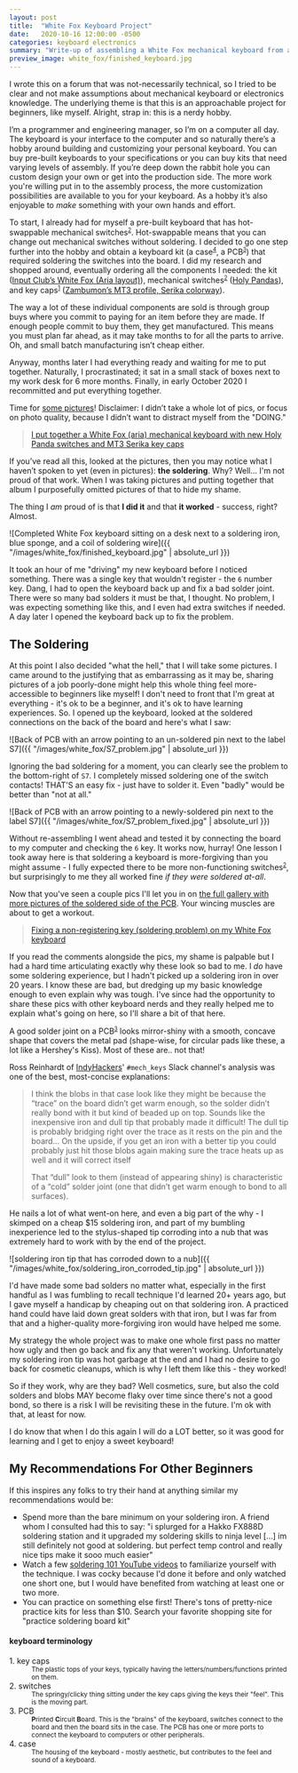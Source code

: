 ```yaml
---
layout: post
title:  "White Fox Keyboard Project"
date:   2020-10-16 12:00:00 -0500
categories: keyboard electronics
summary: "Write-up of assembling a White Fox mechanical keyboard from a beginner's perspective"
preview_image: white_fox/finished_keyboard.jpg
---
```


I wrote this on a forum that was not-necessarily technical, so I tried to be clear and not make assumptions about mechanical keyboard or electronics knowledge. The underlying theme is that this is an approachable project for beginners, like myself. Alright, strap in: this is a nerdy hobby.

I’m a programmer and engineering manager, so I’m on a computer all day. The keyboard is your interface to the computer and so naturally there’s a hobby around building and customizing your personal keyboard. You can buy pre-built keyboards to your specifications or you can buy kits that need varying levels of assembly. If you’re deep down the rabbit hole you can custom design your own or get into the production side. The more work you're willing put in to the assembly process, the more customization possibilities are available to you for your keyboard. As a hobby it’s also enjoyable to *make* something with your own hands and effort.

To start, I already had for myself a pre-built keyboard that has hot-swappable mechanical switches<sup><small>[2](#keyboard-terminology)</small></sup>. Hot-swappable means that you can change out mechanical switches without soldering. I decided to go one step further into the hobby and obtain a keyboard kit (a case<sup><small>[4](#keyboard-terminology)</small></sup>, a PCB<sup><small>[3](#keyboard-terminology)</small></sup>) that required soldering the switches into the board.  I did my research and shopped around, eventually ordering all the components I needed: the kit ([Input Club’s White Fox (Aria layout)](https://input.club/whitefox/)), mechanical switches<sup><small>[2](#keyboard-terminology)</small></sup> ([Holy Pandas](https://drop.com/buy/drop-invyr-holy-panda-mechanical-switches?utm_source=linkshare&referer=YUZ2PB)), and key caps<sup><small>[1](#keyboard-terminology)</small></sup>  ([Zambumon’s MT3 profile, Serika colorway](https://drop.com/buy/drop-zambumon-mt3-serika-custom-keycap-set?utm_source=linkshare&referer=YUZ2PB)).

The way a lot of these individual components are sold is through group buys where you commit to paying for an item before they are made. If enough people commit to buy them, they get manufactured. This means you must plan far ahead, as it may take months to for all the parts to arrive. Oh, and small batch manufacturing isn’t cheap either.

Anyway, months later I had everything ready and waiting for me to put together. Naturally, I procrastinated; it sat in a small stack of boxes next to my work desk for 6 more months. Finally, in early October 2020 I recommitted and put everything together.

Time for [some pictures](https://imgur.com/gallery/RvUlily)! Disclaimer: I didn’t take a whole lot of pics, or focus on photo quality, because I didn’t want to distract myself from the "DOING."

<blockquote class="imgur-embed-pub" lang="en" data-id="a/RvUlily"><a href="//imgur.com/a/RvUlily">I put together a White Fox (aria) mechanical keyboard with new Holy Panda switches and MT3 Serika key caps</a></blockquote><script async src="//s.imgur.com/min/embed.js" charset="utf-8"></script>

If you’ve read all this, looked at the pictures, then you may notice what I haven’t spoken to yet (even in pictures): **the soldering**. Why? Well… I'm not proud of that work. When I was taking pictures and putting together that album I purposefully omitted pictures of that to hide my shame.

The thing I *am* proud of is that **I did it** and that **it worked** - success, right? Almost.

![Completed White Fox keyboard sitting on a desk next to a soldering iron, blue sponge, and a coil of soldering wire]({{ "/images/white_fox/finished_keyboard.jpg" | absolute_url }})

It took an hour of me "driving" my new keyboard before I noticed something. There was a single key that wouldn't register - the `6` number key. Dang, I had to open the keyboard back up and fix a bad solder joint. There were so many bad solders it must be that, I thought. No problem, I was expecting something like this, and I even had extra switches if needed. A day later I opened the keyboard back up to fix the problem.

## The Soldering

At this point I also decided "what the hell," that I will take some pictures. I came around to the justifying that as embarrassing as it may be, sharing pictures of a job poorly-done might help this whole thing feel more-accessible to beginners like myself! I don't need to front that I'm great at everything - it's ok to be a beginner, and it's ok to have learning experiences. So. I opened up the keyboard, looked at the soldered connections on the back of the board and here's what I saw:

![Back of PCB with an arrow pointing to an un-soldered pin next to the label S7]({{ "/images/white_fox/S7_problem.jpg" | absolute_url }})

Ignoring the bad soldering for a moment, you can clearly see the problem to the bottom-right of `S7`. I completely missed soldering one of the switch contacts! THAT'S an easy fix - just have to solder it. Even "badly" would be better than "not at all."

![Back of PCB with an arrow pointing to a newly-soldered pin next to the label S7]({{ "/images/white_fox/S7_problem_fixed.jpg" | absolute_url }})

Without re-assembling I went ahead and tested it by connecting the board to my computer and checking the `6` key. It works now, hurray! One lesson I took away here is that soldering a keyboard is more-forgiving than you might assume - I fully expected there to be more non-functioning switches<sup><small>[2](#keyboard-terminology)</small></sup>, but surprisingly to me they all worked fine *if they were soldered at-all*.

Now that you've seen a couple pics I'll let you in on [the full gallery with more pictures of the soldered side of the PCB](https://imgur.com/gallery/02Jii3Q). Your wincing muscles are about to get a workout.

<blockquote class="imgur-embed-pub" lang="en" data-id="a/02Jii3Q"><a href="//imgur.com/a/02Jii3Q">Fixing a non-registering key (soldering problem) on my White Fox keyboard</a></blockquote><script async src="//s.imgur.com/min/embed.js" charset="utf-8"></script>

If you read the comments alongside the pics, my shame is palpable but I had a hard time articulating exactly why these look so bad to me. I *do* have some soldering experience, but I hadn't picked up a soldering iron in over 20 years. I know these are bad, but dredging up my basic knowledge enough to even explain why was tough. I've since had the opportunity to share these pics with other keyboard nerds and they really helped me to explain what's going on here, so I'll share a bit of that here.

A good solder joint on a PCB<sup><small>[3](#keyboard-terminology)</small></sup> looks mirror-shiny with a smooth, concave shape that covers the metal pad (shape-wise, for circular pads like these, a lot like a Hershey's Kiss). Most of these are.. not that!

Ross Reinhardt of [IndyHackers](http://www.indyhackers.org/)' `#mech_keys` Slack channel's analysis was one of the best, most-concise explanations:

> I think the blobs in that case look like they might be because the “trace” on the board didn’t get warm enough, so the solder didn’t really bond with it but kind of beaded up on top. Sounds like the inexpensive iron and dull tip that probably made it difficult! The dull tip is probably bridging right over the trace as it rests on the pin and the board… On the upside, if you get an iron with a better tip you could probably just hit those blobs again making sure the trace heats up as well and it will correct itself 
>
> That “dull” look to them (instead of appearing shiny) is characteristic of a “cold” solder joint (one that didn’t get warm enough to bond to all surfaces).

He nails a lot of what went-on here, and even a big part of the why - I skimped on a cheap $15 soldering iron, and part of my bumbling inexperience led to the stylus-shaped tip corroding into a nub that was extremely hard to work with by the end of the project.

![soldering iron tip that has corroded down to a nub]({{ "/images/white_fox/soldering_iron_corroded_tip.jpg" | absolute_url }})

I'd have made some bad solders no matter what, especially in the first handful as I was fumbling to recall technique I'd learned 20+ years ago, but I gave myself a handicap by cheaping out on that soldering iron. A practiced hand could have laid down great solders with that iron, but I was far from that and a higher-quality more-forgiving iron would have helped me some.

My strategy the whole project was to make one whole first pass no matter how ugly and then go back and fix any that weren't working. Unfortunately my soldering iron tip was hot garbage at the end and I had no desire to go back for cosmetic cleanups, which is why I left them like this - they worked!

So if they work, why are they bad? Well cosmetics, sure, but also the cold solders and blobs MAY become flaky over time since there's not a good bond, so there is a risk I will be revisiting these in the future. I'm ok with that, at least for now.

I do know that when I do this again I will do a LOT better, so it was good for learning and I get to enjoy a sweet keyboard!

## My Recommendations For Other Beginners 

If this inspires any folks to try their hand at anything similar my recommendations would be:

* Spend more than the bare minimum on your soldering iron. A friend whom I consulted had this to say: "i splurged for a Hakko FX888D soldering station and it upgraded my soldering skills to ninja level […] im still definitely not good at soldering. but perfect temp control and really nice tips make it sooo much easier"
* Watch a few [soldering 101 YouTube videos](https://www.youtube.com/watch?v=oqV2xU1fee8) to familiarize yourself with the technique. I was cocky because I'd done it before and only watched one short one, but I would have benefited from watching at least one or two more.
* You can practice on something else first! There's tons of pretty-nice practice kits for less than $10. Search your favorite shopping site for "practice soldering board kit"


#### keyboard terminology

<dl>
  <dt>1. key caps</dt><dd><small>The plastic tops of your keys, typically having the letters/numbers/functions printed on them.</small></dd>
  <dt>2. switches</dt><dd><small>The springy/clicky thing sitting under the key caps giving the keys their "feel". This is the moving part.</small></dd>
  <dt>3. PCB</dt><dd><small><b>P</b>rinted <b>C</b>ircuit <b>B</b>oard. This is the "brains" of the keyboard, switches connect to the board and then the board sits in the case. The PCB has one or more ports to connect the keyboard to computers or other peripherals.</small></dd>
  <dt>4. case</dt><dd><small>The housing of the keyboard - mostly aesthetic, but contributes to the feel and sound of a keyboard.</small></dd>
</dl>
